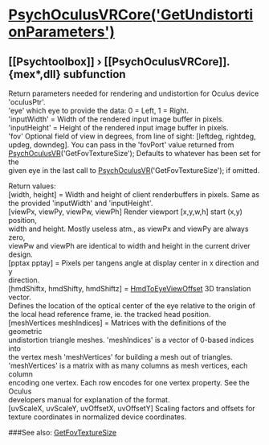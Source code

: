 # [PsychOculusVRCore('GetUndistortionParameters')](PsychOculusVRCore-GetUndistortionParameters) 
## [[Psychtoolbox]] &#8250; [[PsychOculusVRCore]].{mex*,dll} subfunction


Return parameters needed for rendering and undistortion for Oculus device  
'oculusPtr'.  
'eye' which eye to provide the data: 0 = Left, 1 = Right.  
'inputWidth' = Width of the rendered input image buffer in pixels.  
'inputHeight' = Height of the rendered input image buffer in pixels.  
'fov' Optional field of view in degrees, from line of sight: [leftdeg, rightdeg,  
updeg, downdeg]. You can pass in the 'fovPort' value returned from  
[PsychOculusVR](PsychOculusVR)('GetFovTextureSize'); Defaults to whatever has been set for the  
given eye in the last call to [PsychOculusVR](PsychOculusVR)('GetFovTextureSize'); if omitted.  
  
Return values:  
[width, height] = Width and height of client renderbuffers in pixels. Same as  
the provided 'inputWidth' and 'inputHeight'.  
[viewPx, viewPy, viewPw, viewPh] Render viewport [x,y,w,h] start (x,y) position,  
width and height. Mostly useless atm., as viewPx and viewPy are always zero,  
viewPw and viewPh are identical to width and height in the current driver  
design.  
[pptax pptay] = Pixels per tangens angle at display center in x direction and y  
direction.  
[hmdShiftx, hmdShifty, hmdShiftz] = [HmdToEyeViewOffset](HmdToEyeViewOffset) 3D translation vector.  
Defines the location of the optical center of the eye relative to the origin of  
the local head reference frame, ie. the tracked head position.  
[meshVertices meshIndices] = Matrices with the definitions of the geometric  
undistortion triangle meshes. 'meshIndices' is a vector of 0-based indices into  
the vertex mesh 'meshVertices' for building a mesh out of triangles.  
'meshVertices' is a matrix with as many columns as mesh vertices, each column  
encoding one vertex. Each row encodes for one vertex property. See the Oculus  
developers manual for explanation of the format.  
[uvScaleX, uvScaleY, uvOffsetX, uvOffsetY] Scaling factors and offsets for  
texture coordinates in normalized device coordinates.  
  


###See also:
[GetFovTextureSize](PsychOculusVRCore-GetFovTextureSize)

